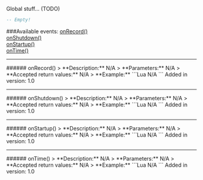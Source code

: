 Global stuff... (TODO)
```Lua
-- Empty!
```
###Available events:
[onRecord()](#onRecord)  
[onShutdown()](#onShutdown)  
[onStartup()](#onStartup)  
[onTime()](#onTime)  


***

<a name="onRecord"/>
###### onRecord()
> **Description:** N/A  
> **Parameters:** N/A  
> **Accepted return values:** N/A  
> **Example:** 
```Lua
N/A  
```
Added in version: 1.0

***

<a name="onShutdown"/>
###### onShutdown()
> **Description:** N/A  
> **Parameters:** N/A  
> **Accepted return values:** N/A  
> **Example:** 
```Lua
N/A  
```
Added in version: 1.0

***

<a name="onStartup"/>
###### onStartup()
> **Description:** N/A  
> **Parameters:** N/A  
> **Accepted return values:** N/A  
> **Example:** 
```Lua
N/A  
```
Added in version: 1.0

***

<a name="onTime"/>
###### onTime()
> **Description:** N/A  
> **Parameters:** N/A  
> **Accepted return values:** N/A  
> **Example:** 
```Lua
N/A  
```
Added in version: 1.0